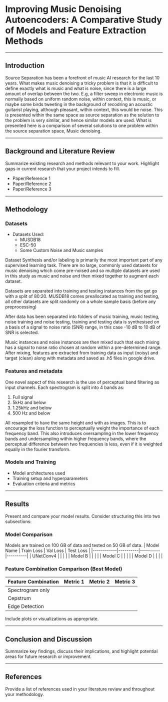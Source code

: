 # Improving Music Denoising Autoencoders: A Comparative Study of Models and Feature Extraction Methods

---

## Introduction
Source Separation has been a forefront of music AI research for the last 10 years. 
What makes music denoising a tricky problem is that it is difficult to define exactly what is music and what is noise, since there is a large amount of overlap between the two. E.g, a filter sweep in electronic music is normally based on uniform random noise, within context, this is music, or maybe some birds tweeting in the background of recodring an acoustic guitarist playing, although pleasant, within context, this would be noise. 
This is presented within the same space as source separation as the solution to the problem is very similar, and hence similar models are used. 
What is presented here is a comparison of several solutions to one problem within the source separation space, Music denoising. 

---

## Background and Literature Review
Summarize existing research and methods relevant to your work. Highlight gaps in current research that your project intends to fill.

- Paper/Reference 1
- Paper/Reference 2
- Paper/Reference 3

---

## Methodology

### Datasets 
- Datasets Used: 
    - MUSDB18
    - ESC-50
    - Some Custom Noise and Music samples

Dataset Synthesis and/or labeling is primarily the most important part of any supervised learning task. There are no large, commonly used datasets for music denoising which come pre-noised and so multiple datasets are used in this study as music and noise and then mixed together to augment each dataset. 

Datasets are separated into training and testing instances from the get go with a split of 80:20. MUSDB18 comes preallocated as training and testing, all other datasets are split randomly on a whole sample basis (before any preprocessing)

After data has been separated into folders of music training, music testing, noise training and noise testing, training and testing data is synthesised on a basis of a signal to noise ratio (SNR) range, in this case -10 dB to 10 dB of SNR is selected. 

Music instances and noise instances are then mixed such that each mixing has a signal to noise ratio chosen at random within a pre-determined range. After mixing, features are extracted from training data as input (noisy) and target (clean) along with metadata and saved as .h5 files in google drive. 

### Features and metadata
One novel aspect of this research is the use of perceptual band filtering as input channels. 
Each spectrogram is split into 4 bands as: 
1. Full signal 
2. 5kHz and below
3. 1.25kHz and below
4. 500 Hz and below

All resampled to have the same height and with as images. This is to encourage the loss function to perceptually weight the importance of each frequency band. This also introduces oversampling in the lower frequency bands and undersampling within higher frequency bands, where the perceptual difference between two frequencies is less, even if it is weighted equally in the fourier transform. 


### Models and Training
- Model architectures used
- Training setup and hyperparameters
- Evaluation criteria and metrics

---

## Results
Present and compare your model results. Consider structuring this into two subsections:

### Model Comparison
Models are trained on 100 GB of data and tested on 50 GB of data. 
| Model Name | Train Loss | Val Loss | Test Loss |
|------------|----------|----------|----------|
| UNetConv4  |          |          |          |
| Model B    |          |          |          |
| Model C    |          |          |          |
| Model D    |          |          |          |

### Feature Combination Comparison (Best Model)

| Feature Combination | Metric 1 | Metric 2 | Metric 3 |
|---------------------|----------|----------|----------|
| Spectrogram only    |          |          |          |
| Cepstrum            |          |          |          |
| Edge Detection      |          |          |          |

Include plots or visualizations as appropriate.

---

## Conclusion and Discussion
Summarize key findings, discuss their implications, and highlight potential areas for future research or improvement.

---

## References
Provide a list of references used in your literature review and throughout your methodology.
